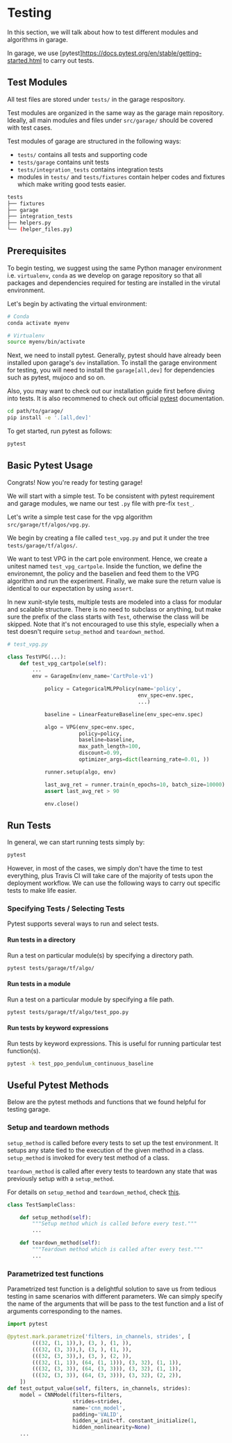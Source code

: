 # Testing

In this section, we will talk about how to test
different modules and algorithms in garage.

In garage, we use [pytest]<https://docs.pytest.org/en/stable/getting-started.html>
to carry out tests.

## Test Modules

All test files are stored under `tests/` in the
garage respository.

Test modules are organized in the same way as the
garage main repository. Ideally, all main modules
and files under `src/garage/` should be covered
with test cases.

Test modules of garage are structured in the following ways:

- `tests/` contains all tests and supporting code
- `tests/garage` contains unit tests
- `tests/integration_tests` contains integration tests
- modules in `tests/` and `tests/fixtures` contain helper
  codes and fixtures which make writing good tests easier.

```bash
tests
├── fixtures
├── garage
├── integration_tests
├── helpers.py
└── (helper_files.py)
```

## Prerequisites

To begin testing, we suggest using the same
Python manager environment i.e. `virtualenv`, `conda`
as we develop on garage repository so that all
packages and dependencies required for testing
are installed in the virutal environment.

Let's begin by activating the virtual environment:

```bash
# Conda
conda activate myenv

# Virtualenv
source myenv/bin/activate
```

Next, we need to install pytest. Generally, pytest
should have already been installed upon garage's
`dev` installation. To install the garage environment
 for testing, you will need to install the
`garage[all,dev]` for dependencies such as pytest,
mujoco and so on.

Also, you may want to check out our installation guide
first before diving into tests. It is also recommened
to check out official
[pytest](https://docs.pytest.org/en/stable/getting-started.html) documentation.

```bash
cd path/to/garage/
pip install -e '.[all,dev]'
```

To get started, run pytest as follows:

```bash
pytest
```

## Basic Pytest Usage

Congrats! Now you're ready for testing garage!

We will start with a simple test. To be consistent
with pytest requirement and garage modules,
we name our test `.py` file with pre-fix `test_`.

Let's write a simple test case for the vpg
algorithm `src/garage/tf/algos/vpg.py`.

We begin by creating a file called `test_vpg.py` and put it under the tree `tests/garage/tf/algos/`.

We want to test VPG in the cart pole environment.
Hence, we create a unitest named `test_vpg_cartpole`.
Inside the function, we define the environemnt,
the policy and the baselien and feed them to the
VPG algorithm and run the experiment. Finally,
we make sure the return value is identical to our
expectation by using `assert`.

In new xunit-style tests, multiple tests are modeled
into a class for modular and scalable structure.
There is no need to subclass or anything,
but make sure the prefix of the class starts
with `Test`, otherwise the class will be skipped.
Note that it's not encouraged to use this style,
especially when a test doesn't require `setup_method` and `teardown_method`.

```python
# test_vpg.py

class TestVPG(...):
    def test_vpg_cartpole(self):
        ...
        env = GarageEnv(env_name='CartPole-v1')

            policy = CategoricalMLPPolicy(name='policy',
                                          env_spec=env.spec,
                                          ...)

            baseline = LinearFeatureBaseline(env_spec=env.spec)

            algo = VPG(env_spec=env.spec,
                       policy=policy,
                       baseline=baseline,
                       max_path_length=100,
                       discount=0.99,
                       optimizer_args=dict(learning_rate=0.01, ))

            runner.setup(algo, env)

            last_avg_ret = runner.train(n_epochs=10, batch_size=10000)
            assert last_avg_ret > 90

            env.close()
```

## Run Tests

In general, we can start running tests simply by:

```bash
pytest
```

However, in most of the cases, we simply don't have
the time to test everything, plus Travis CI will
 take care of the  majority of tests upon the
  deployment workflow. We can use the following
   ways to carry out specific tests to make life easier.

### Specifying Tests / Selecting Tests

Pytest supports several ways to run and select tests.

#### Run tests in a directory

Run a test on particular module(s) by specifying
a directory path.

```bash
pytest tests/garage/tf/algo/
```

#### Run tests in a module

Run a test on a particular module by specifying a file path.

```bash
pytest tests/garage/tf/algo/test_ppo.py
```

#### Run tests by keyword expressions

Run tests by keyword expressions. This is useful for running particular test function(s).

```bash
pytest -k test_ppo_pendulum_continuous_baseline

```

## Useful Pytest Methods

Below are the pytest methods and functions that
we found helpful for testing garage.

### Setup and teardown methods

`setup_method` is called before every tests to
set up the test environment. It setups any state
tied to the execution of the given method in
a class.  `setup_method` is invoked for every
test method of a class.

`teardown_method` is called after every tests to
teardown any state that was previously setup
with a `setup_method`.

For details on `setup_method` and `teardown_method`, check [this](https://docs.pytest.org/en/2.8.7/xunit_setup.html).

```Python
class TestSampleClass:

    def setup_method(self):
        """Setup method which is called before every test."""
        ...

    def teardown_method(self):
        """Teardown method which is called after every test."""
        ...

```

### Parametrized test functions

Parametrized test function is a  delightful solution to
save us from tedious testing in same scenarios with
different parameters. We can simply specify the name
of the arguments that will be pass to the test function
and a list of arguments corresponding to the names.

```python
import pytest

@pytest.mark.parametrize('filters, in_channels, strides', [
        (((32, (1, 1)),), (3, ), (1, )),
        (((32, (3, 3)),), (3, ), (1, )),
        (((32, (3, 3)),), (3, ), (2, )),
        (((32, (1, 1)), (64, (1, 1))), (3, 32), (1, 1)),
        (((32, (3, 3)), (64, (3, 3))), (3, 32), (1, 1)),
        (((32, (3, 3)), (64, (3, 3))), (3, 32), (2, 2)),
    ])
def test_output_value(self, filters, in_channels, strides):
    model = CNNModel(filters=filters,
                     strides=strides,
                     name='cnn_model',
                     padding='VALID',
                     hidden_w_init=tf. constant_initialize(1,
                     hidden_nonlinearity=None)
    ...

```
